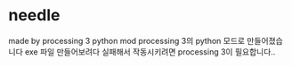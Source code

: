 # needle
made by processing 3 python mod
processing 3의 python  모드로 만들어졌습니다
exe 파일 만들어보려다 실패해서 작동시키려면 processing 3이 필요합니다..
